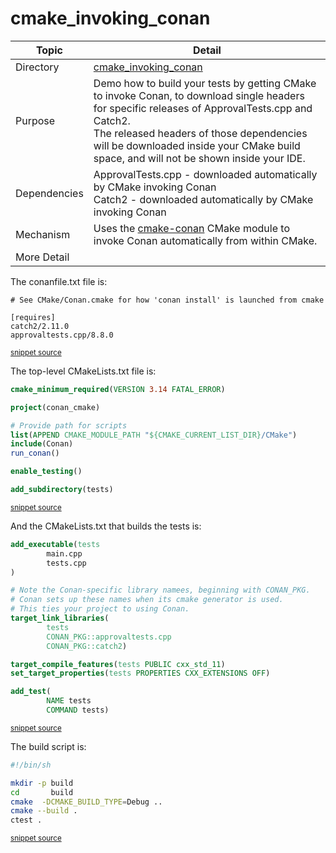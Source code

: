 <!--
GENERATED FILE - DO NOT EDIT
This file was generated by [MarkdownSnippets](https://github.com/SimonCropp/MarkdownSnippets).
Source File: /cmake_invoking_conan/mdsource/README.source.md
To change this file edit the source file and then execute ./run_markdown_templates.sh.
-->

# cmake_invoking_conan

 <!-- include: cmake_invoking_conan. path: /cmake_invoking_conan/mdsource/cmake_invoking_conan.include.md -->
| Topic        | Detail                                                       |
| ------------ | ------------------------------------------------------------ |
| Directory    | [cmake_invoking_conan](/cmake_invoking_conan/)                                 |
| Purpose      | Demo how to build your tests by getting CMake to invoke Conan, to download single headers for specific releases of ApprovalTests.cpp and Catch2.<br />The released headers of those dependencies will be downloaded inside your CMake build space, and will not be shown inside your IDE. |
| Dependencies | ApprovalTests.cpp - downloaded automatically by CMake invoking Conan<br/>Catch2 - downloaded automatically by CMake invoking Conan |
| Mechanism    | Uses the [cmake-conan](https://github.com/conan-io/cmake-conan) CMake module to invoke Conan automatically from within CMake.                              |
| More Detail  |                                                              |
 <!-- end include: cmake_invoking_conan. path: /cmake_invoking_conan/mdsource/cmake_invoking_conan.include.md -->

The conanfile.txt file is:

 <!-- include: inc_cmake_invoking_conan_conanfile. path: /cmake_invoking_conan/mdsource/inc_cmake_invoking_conan_conanfile.include.md -->

```
# See CMake/Conan.cmake for how 'conan install' is launched from cmake

[requires]
catch2/2.11.0
approvaltests.cpp/8.8.0
```
<sup><a href='https://github.com/claremacrae/ApprovalTests.cpp.CMakeSamples/blob/main/./cmake_invoking_conan/conanfile.txt' title='File snippet was copied from'>snippet source</a></sup>
 <!-- end include: inc_cmake_invoking_conan_conanfile. path: /cmake_invoking_conan/mdsource/inc_cmake_invoking_conan_conanfile.include.md -->

The top-level CMakeLists.txt file is:

 <!-- include: inc_cmake_invoking_conan_cmakelists. path: /cmake_invoking_conan/mdsource/inc_cmake_invoking_conan_cmakelists.include.md -->

```cmake
cmake_minimum_required(VERSION 3.14 FATAL_ERROR)

project(conan_cmake)

# Provide path for scripts
list(APPEND CMAKE_MODULE_PATH "${CMAKE_CURRENT_LIST_DIR}/CMake")
include(Conan)
run_conan()

enable_testing()

add_subdirectory(tests)
```
<sup><a href='https://github.com/claremacrae/ApprovalTests.cpp.CMakeSamples/blob/main/./cmake_invoking_conan/CMakeLists.txt' title='File snippet was copied from'>snippet source</a></sup>
 <!-- end include: inc_cmake_invoking_conan_cmakelists. path: /cmake_invoking_conan/mdsource/inc_cmake_invoking_conan_cmakelists.include.md -->

And the CMakeLists.txt that builds the tests is:

 <!-- include: inc_cmake_invoking_conan_tests_cmakelists. path: /cmake_invoking_conan/mdsource/inc_cmake_invoking_conan_tests_cmakelists.include.md -->

```cmake
add_executable(tests
        main.cpp
        tests.cpp
)

# Note the Conan-specific library namees, beginning with CONAN_PKG.
# Conan sets up these names when its cmake generator is used.
# This ties your project to using Conan.
target_link_libraries(
        tests
        CONAN_PKG::approvaltests.cpp
        CONAN_PKG::catch2)

target_compile_features(tests PUBLIC cxx_std_11)
set_target_properties(tests PROPERTIES CXX_EXTENSIONS OFF)

add_test(
        NAME tests
        COMMAND tests)
```
<sup><a href='https://github.com/claremacrae/ApprovalTests.cpp.CMakeSamples/blob/main/./cmake_invoking_conan/tests/CMakeLists.txt' title='File snippet was copied from'>snippet source</a></sup>
 <!-- end include: inc_cmake_invoking_conan_tests_cmakelists. path: /cmake_invoking_conan/mdsource/inc_cmake_invoking_conan_tests_cmakelists.include.md -->

The build script is:

 <!-- include: inc_cmake_invoking_conan_build. path: /cmake_invoking_conan/mdsource/inc_cmake_invoking_conan_build.include.md -->

```bash
#!/bin/sh

mkdir -p build
cd       build
cmake  -DCMAKE_BUILD_TYPE=Debug ..
cmake --build .
ctest .
```
<sup><a href='https://github.com/claremacrae/ApprovalTests.cpp.CMakeSamples/blob/main/./cmake_invoking_conan/build.sh' title='File snippet was copied from'>snippet source</a></sup>
 <!-- end include: inc_cmake_invoking_conan_build. path: /cmake_invoking_conan/mdsource/inc_cmake_invoking_conan_build.include.md -->
